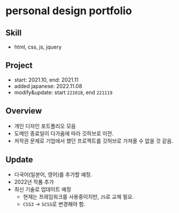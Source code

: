 # personal design portfolio

## Skill

- html, css, js, jquery

## Project

- start: 2021.10, end: 2021.11
- added japanese: 2022.11.08
- modify&update: start `221018`, end `221119`

## Overview

- 개인 디자인 포트폴리오 모음
- 도메인 종료일이 다가옴에 따라 깃허브로 이전.
- 저작권 문제로 기업에서 했던 프로젝트를 깃허브로 가져올 수 없을 것 같음.

## Update

- 다국어(일본어, 영어)를 추가할 예정.
- 2022년 작품 추가
- 최신 기술로 업데이트 예정
  - 현재는 프레임워크를 사용중이지만, `JS`로 교체 필요.
  - `CSS3` -> `SCSS`로 변경해야 함.
